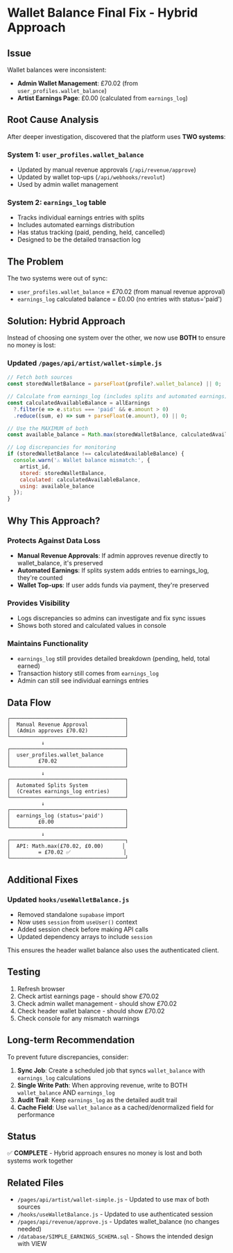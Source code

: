 # Wallet Balance Final Fix - Hybrid Approach

## Issue
Wallet balances were inconsistent:
- **Admin Wallet Management**: £70.02 (from `user_profiles.wallet_balance`)
- **Artist Earnings Page**: £0.00 (calculated from `earnings_log`)

## Root Cause Analysis
After deeper investigation, discovered that the platform uses **TWO systems**:

### System 1: `user_profiles.wallet_balance`
- Updated by manual revenue approvals (`/api/revenue/approve`)
- Updated by wallet top-ups (`/api/webhooks/revolut`)
- Used by admin wallet management

### System 2: `earnings_log` table
- Tracks individual earnings entries with splits
- Includes automated earnings distribution
- Has status tracking (paid, pending, held, cancelled)
- Designed to be the detailed transaction log

## The Problem
The two systems were out of sync:
- `user_profiles.wallet_balance` = £70.02 (from manual revenue approval)
- `earnings_log` calculated balance = £0.00 (no entries with status='paid')

## Solution: Hybrid Approach

Instead of choosing one system over the other, we now use **BOTH** to ensure no money is lost:

### Updated `/pages/api/artist/wallet-simple.js`

```javascript
// Fetch both sources
const storedWalletBalance = parseFloat(profile?.wallet_balance) || 0;

// Calculate from earnings_log (includes splits and automated earnings)
const calculatedAvailableBalance = allEarnings
  ?.filter(e => e.status === 'paid' && e.amount > 0)
  .reduce((sum, e) => sum + parseFloat(e.amount), 0) || 0;

// Use the MAXIMUM of both
const available_balance = Math.max(storedWalletBalance, calculatedAvailableBalance);

// Log discrepancies for monitoring
if (storedWalletBalance !== calculatedAvailableBalance) {
  console.warn('⚠️ Wallet balance mismatch:', {
    artist_id,
    stored: storedWalletBalance,
    calculated: calculatedAvailableBalance,
    using: available_balance
  });
}
```

## Why This Approach?

### Protects Against Data Loss
- **Manual Revenue Approvals**: If admin approves revenue directly to wallet_balance, it's preserved
- **Automated Earnings**: If splits system adds entries to earnings_log, they're counted
- **Wallet Top-ups**: If user adds funds via payment, they're preserved

### Provides Visibility
- Logs discrepancies so admins can investigate and fix sync issues
- Shows both stored and calculated values in console

### Maintains Functionality
- `earnings_log` still provides detailed breakdown (pending, held, total earned)
- Transaction history still comes from `earnings_log`
- Admin can still see individual earnings entries

## Data Flow

```
┌─────────────────────────────────────┐
│  Manual Revenue Approval            │
│  (Admin approves £70.02)            │
└─────────────────────────────────────┘
           ↓
┌─────────────────────────────────────┐
│  user_profiles.wallet_balance       │
│         £70.02                      │
└─────────────────────────────────────┘
           ↓
┌─────────────────────────────────────┐
│  Automated Splits System            │
│  (Creates earnings_log entries)     │
└─────────────────────────────────────┘
           ↓
┌─────────────────────────────────────┐
│  earnings_log (status='paid')       │
│         £0.00                       │
└─────────────────────────────────────┘
           ↓
┌─────────────────────────────────────┐
│  API: Math.max(£70.02, £0.00)      │
│         = £70.02 ✅                 │
└─────────────────────────────────────┘
```

## Additional Fixes

### Updated `hooks/useWalletBalance.js`
- Removed standalone `supabase` import
- Now uses `session` from `useUser()` context
- Added session check before making API calls
- Updated dependency arrays to include `session`

This ensures the header wallet balance also uses the authenticated client.

## Testing
1. Refresh browser
2. Check artist earnings page - should show £70.02
3. Check admin wallet management - should show £70.02
4. Check header wallet balance - should show £70.02
5. Check console for any mismatch warnings

## Long-term Recommendation

To prevent future discrepancies, consider:

1. **Sync Job**: Create a scheduled job that syncs `wallet_balance` with `earnings_log` calculations
2. **Single Write Path**: When approving revenue, write to BOTH `wallet_balance` AND `earnings_log`
3. **Audit Trail**: Keep `earnings_log` as the detailed audit trail
4. **Cache Field**: Use `wallet_balance` as a cached/denormalized field for performance

## Status
✅ **COMPLETE** - Hybrid approach ensures no money is lost and both systems work together

## Related Files
- `/pages/api/artist/wallet-simple.js` - Updated to use max of both sources
- `/hooks/useWalletBalance.js` - Updated to use authenticated session
- `/pages/api/revenue/approve.js` - Updates wallet_balance (no changes needed)
- `/database/SIMPLE_EARNINGS_SCHEMA.sql` - Shows the intended design with VIEW

